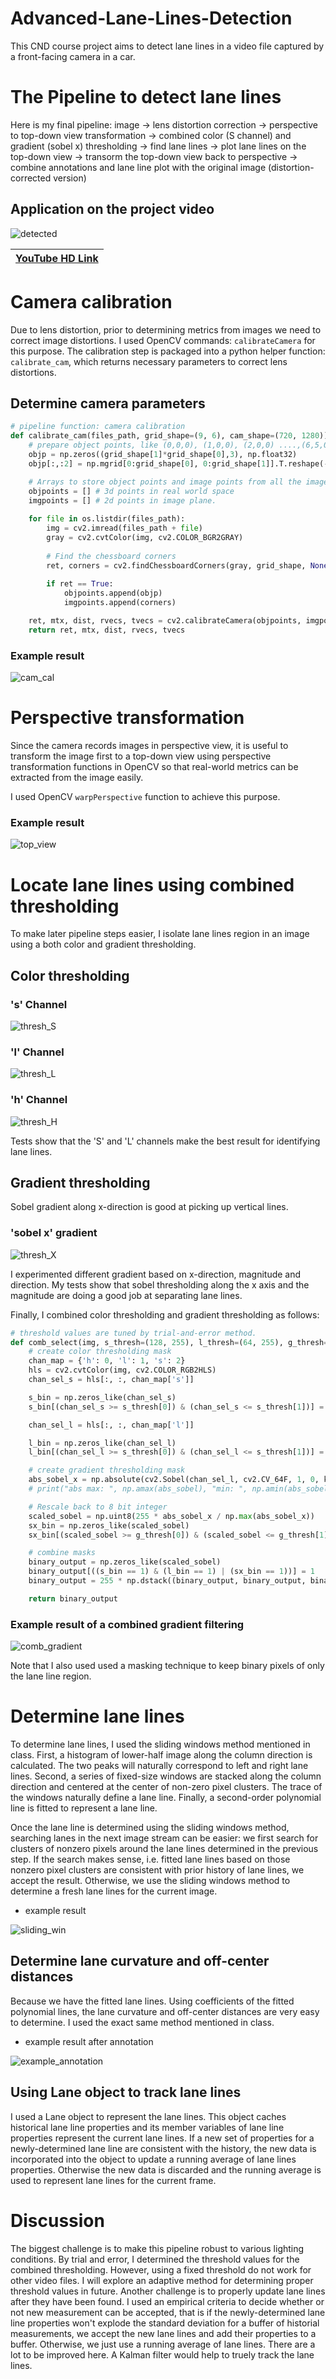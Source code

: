 # Advanced-Lane-Lines-Detection
This CND course project aims to detect lane lines in a video file captured by a front-facing camera in a car.

# The Pipeline to detect lane lines
Here is my final pipeline: image -> lens distortion correction -> perspective to top-down view transformation -> combined color (S channel) and gradient (sobel x) thresholding -> find lane lines -> plot lane lines on the top-down view -> transorm the top-down view back to perspective -> combine annotations and lane line plot with the original image (distortion-corrected version)

## Application on the project video

![detected](output_images/lane_line_detection_processed.gif)

|[YouTube HD Link](https://youtu.be/ZqMAmVXGFYA)|
|:-------------:|


# Camera calibration
Due to lens distortion, prior to determining metrics from images we need to correct image distortions. I used OpenCV commands: `calibrateCamera` for this purpose. The calibration step is packaged into a python helper function: `calibrate_cam`, which returns necessary parameters to correct lens distortions.

## Determine camera parameters
```python
# pipeline function: camera calibration
def calibrate_cam(files_path, grid_shape=(9, 6), cam_shape=(720, 1280)):
    # prepare object points, like (0,0,0), (1,0,0), (2,0,0) ....,(6,5,0)
    objp = np.zeros((grid_shape[1]*grid_shape[0],3), np.float32)
    objp[:,:2] = np.mgrid[0:grid_shape[0], 0:grid_shape[1]].T.reshape(-1,2)

    # Arrays to store object points and image points from all the images.
    objpoints = [] # 3d points in real world space
    imgpoints = [] # 2d points in image plane.
    
    for file in os.listdir(files_path):
        img = cv2.imread(files_path + file)
        gray = cv2.cvtColor(img, cv2.COLOR_BGR2GRAY)
        
        # Find the chessboard corners
        ret, corners = cv2.findChessboardCorners(gray, grid_shape, None)
        
        if ret == True:
            objpoints.append(objp)
            imgpoints.append(corners)

    ret, mtx, dist, rvecs, tvecs = cv2.calibrateCamera(objpoints, imgpoints, cam_shape[::-1], None,None)
    return ret, mtx, dist, rvecs, tvecs
```

### Example result

![cam_cal](output_images/cam_cal_example.png)


# Perspective transformation
Since the camera records images in perspective view, it is useful to transform the image first to a top-down view using perspective transformation functions in OpenCV so that real-world metrics can be extracted from the image easily.

I used OpenCV `warpPerspective` function to achieve this purpose.

### Example result

![top_view](output_images/top_view.png)

# Locate lane lines using combined thresholding
To make later pipeline steps easier, I isolate lane lines region in an image using a both color and gradient thresholding.

## Color thresholding

### 's' Channel
![thresh_S](output_images/thresh_S.png)

### 'l' Channel
![thresh_L](output_images/thresh_L.png)

### 'h' Channel
![thresh_H](output_images/thresh_H.png)

Tests show that the 'S' and 'L' channels make the best result for identifying lane lines. 

## Gradient thresholding
Sobel gradient along x-direction is good at picking up vertical lines.
### 'sobel x' gradient
![thresh_X](output_images/thresh_X.png)

I experimented different gradient based on x-direction, magnitude and direction. My tests show that sobel thresholding along the x axis and the magnitude are doing a good job at separating lane lines.

Finally, I combined color thresholding and gradient thresholding as follows:
```python
# threshold values are tuned by trial-and-error method.
def comb_select(img, s_thresh=(128, 255), l_thresh=(64, 255), g_thresh=(30, 255), sobel_kernel=5):
    # create color thresholding mask
    chan_map = {'h': 0, 'l': 1, 's': 2}
    hls = cv2.cvtColor(img, cv2.COLOR_RGB2HLS)
    chan_sel_s = hls[:, :, chan_map['s']]

    s_bin = np.zeros_like(chan_sel_s)
    s_bin[(chan_sel_s >= s_thresh[0]) & (chan_sel_s <= s_thresh[1])] = 1

    chan_sel_l = hls[:, :, chan_map['l']]

    l_bin = np.zeros_like(chan_sel_l)
    l_bin[(chan_sel_l >= s_thresh[0]) & (chan_sel_l <= s_thresh[1])] = 1

    # create gradient thresholding mask
    abs_sobel_x = np.absolute(cv2.Sobel(chan_sel_l, cv2.CV_64F, 1, 0, ksize=sobel_kernel))
    # print("abs max: ", np.amax(abs_sobel), "min: ", np.amin(abs_sobel), "mean: ", np.mean(abs_sobel))

    # Rescale back to 8 bit integer
    scaled_sobel = np.uint8(255 * abs_sobel_x / np.max(abs_sobel_x))
    sx_bin = np.zeros_like(scaled_sobel)
    sx_bin[(scaled_sobel >= g_thresh[0]) & (scaled_sobel <= g_thresh[1])] = 1

    # combine masks
    binary_output = np.zeros_like(scaled_sobel)
    binary_output[((s_bin == 1) & (l_bin == 1) | (sx_bin == 1))] = 1
    binary_output = 255 * np.dstack((binary_output, binary_output, binary_output)).astype('uint8')

    return binary_output
 ```

### Example result of a combined gradient filtering
![comb_gradient](output_images/comb_thresholding_and_masking.png)

Note that I also used used a masking technique to keep binary pixels of only the lane line region.

# Determine lane lines
To determine lane lines, I used the sliding windows method mentioned in class. First, a histogram of lower-half image along the column direction is calculated. The two peaks will naturally correspond to left and right lane lines. Second, a series of fixed-size windows are stacked along the column direction and centered at the center of non-zero pixel clusters. The trace of the windows naturally define a lane line. Finally, a second-order polynomial line is fitted to represent a lane line.

Once the lane line is determined using the sliding windows method, searching lanes in the next image stream can be easier: we first search for clusters of nonzero pixels around the lane lines determined in the previous step. If the search makes sense, i.e. fitted lane lines based on those nonzero pixel clusters are consistent with prior history of lane lines, we accept the result. Otherwise, we use the sliding windows method to determine a fresh lane lines for the current image.

* example result

![sliding_win](output_images/sliding_windows.png)

## Determine lane curvature and off-center distances
Because we have the fitted lane lines. Using coefficients of the fitted polynomial lines, the lane curvature and off-center distances are very easy to determine. I used the exact same method mentioned in class.

* example result after annotation

![example_annotation](output_images/test.png)

## Using Lane object to track lane lines
I used a Lane object to represent the lane lines. This object caches historical lane line properties and its member variables of lane line properties represent the current lane lines. If a new set of properties for a newly-determined lane line are consistent with the history, the new data is incorporated into the object to update a running average of lane lines properties. Otherwise the new data is discarded and the running average is used to represent lane lines for the current frame.

# Discussion
The biggest challenge is to make this pipeline robust to various lighting conditions. By trial and error, I determined the threshold values for the combined thresholding. However, using a fixed threshold do not work for other video files. I will explore an adaptive method for determining proper threshold values in future. Another challenge is to properly update lane lines after they have been found. I used an empirical criteria to decide whether or not new measurement can be accepted, that is if the newly-determined lane line properties won't explode the standard deviation for a buffer of historial measurements, we accept the new lane lines and add their properties to a buffer. Otherwise, we just use a running average of lane lines. There are a lot to be improved here. A Kalman filter would help to truely track the lane lines. 


